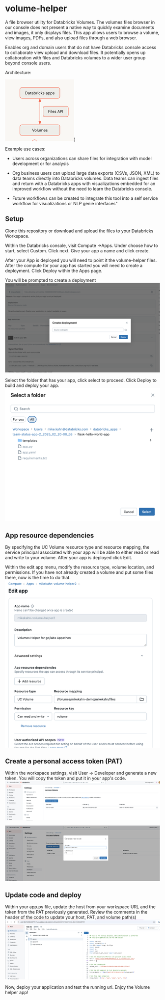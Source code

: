 # volume-helper

A file browser utility for Databricks Volumes. 
The volumes files browser in our console does not present a native way to quickly examine documents and images, it only displays files. This app allows users to browse a volume, view images, PDFs, and also upload files through a web browser. 


Enables org and domain users that do not have Databricks console access to collaborate view upload and download files. 
It potentially opens up collaboration with files and Databricks volumes to a wider user group beyond console users.

Architecture:

![image](https://github.com/mkahn5/databricks-apps-volume-helper/blob/main/images/arch.png))


Example use cases:

- Users across organizations can share files for integration with model development or for analysis

 - Org business users can upload large data exports (CSVs, JSON, XML) to data teams directly into Databricks volumes. Data teams can ingest files and return with a Databricks apps with visualizations embedded for an improved workflow without the need to learn the Databricks console.

- Future workflows can be created to integrate this tool into a self service workflow for visualizations or NLP genie interfaces"


## Setup

Clone this repository or download and upload the files to your Databricks Workspace.

Within the Databricks console, visit Compute ->Apps. Under choose how to start, select Custom. Click next.
Give your app a name and click create.

After your App is deployed you will need to point it the volume-helper files.
After the compute for your app has started you will need to create a deployment. Click Deploy within the Apps page.

You will be prompted to create a deployment
![image](https://github.com/mkahn5/databricks-apps-volume-helper/blob/main/images/create-dep.png)

Select the folder that has your app, click select to proceed. Click Deploy to build and deploy your app.
![image](https://github.com/mkahn5/databricks-apps-volume-helper/blob/main/images/folder.png)

## App resource dependencies

By specifying the UC Volume resource type and resource mapping, the service principal associated with your app will be able to either read or read and write to your volume.
After your app is deployed click Edit.

Within the edit app menu, modify the resource type, volume location, and permissions. If you have not already created a volume and put some files there, now is the time to do that.
![image](https://github.com/mkahn5/databricks-apps-volume-helper/blob/main/images/app.png)

## Create a personal access token (PAT)

Within the workspace settings, visit User -> Developer and generate a new token. You will copy the token and put it in your app's code.
![image](https://github.com/mkahn5/databricks-apps-volume-helper/blob/main/images/pat1.png)

![image](https://github.com/mkahn5/databricks-apps-volume-helper/blob/main/images/pat2.png)

## Update code and deploy

Within your app.py file, update the host from your workspace URL and the token from the PAT previously generated.
Review the comments in the header of the code to update your host, PAT, and volume path(s)
![image](https://github.com/mkahn5/databricks-apps-volume-helper/blob/main/images/deploy.png) 

Now, deploy your application and test the running url. Enjoy the Volume helper app!
